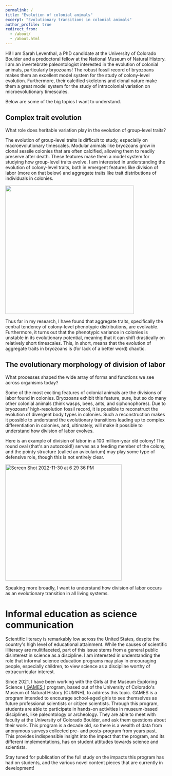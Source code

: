 ```yaml
---
permalink: /
title: "Evolution of colonial animals"
excerpt: "Evolutionary transitions in colonial animals"
author_profile: true
redirect_from: 
  - /about/
  - /about.html
---
```


Hi! I am Sarah Leventhal, a PhD candidate at the University of Colorado Boulder and a predoctoral fellow at the National Museum of Natural History. I am an invertebrate paleontologist interested in the evolution of colonial animals, particularly bryozoans! The robust fossil record of bryozoans makes them an excellent model system for the study of colony-level evolution. Furthermore, their calcified skeletons and clonal nature make them a great model system for the study of intracolonial variation on microevolutionary timescales.

Below are some of the big topics I want to understand.

## Complex trait evolution

What role does heritable variation play in the evolution of group-level traits?
 
The evolution of group-level traits is difficult to study, especially on macroevolutionary timescales. Modular animals like bryozoans grow in clonal sessile colonies that are often calcified, allowing them to readily preserve after death. These features make them a model system for studying how group-level traits evolve. I am interested in understanding the evolution of colony-level traits, both in emergent features like division of labor (more on that below) and aggregate traits like trait distributions of individuals in colonies.



<img src="https://user-images.githubusercontent.com/79329199/204932897-dd846344-f533-48d8-a709-44002808024d.jpg" height=400 />




Thus far in my research, I have found that aggregate traits, specifically the central tendency of colony-level phenotypic distributions, are evolvable. Furthermore, it turns out that the phenotypic variance in colonies is unstable in its evolutionary potential, meaning that it can shift drastically on relatively short timescales. This, in short, means that the evolution of aggregate traits in bryozoans is (for lack of a better word) chaotic.



## The evolutionary morphology of division of labor

What processes shaped the wide array of forms and functions we see across organisms today?

Some of the most exciting features of colonial animals are the divisions of labor found in colonies. Bryozoans exhibit this feature, sure, but so do many other colonial animals (think wasps, bees, ants, and siphonophores). Due to bryozoans' high-resolution fossil record, it is possible to reconstruct the evolution of divergent body types in colonies. Such a reconstruction makes it possible to understand the evolutionary transitions leading up to complex differentiation in colonies, and, ultimately, will make it possible to understand how division of labor evolves.

Here is an example of division of labor in a 100 million-year old colony! The round oval (that's an autozooid!) serves as a feeding member of the colony, and the pointy structure (called an avicularium) may play some type of defensive role, though this is not entirely clear. 

<img width="362" alt="Screen Shot 2022-11-30 at 6 29 36 PM" src="https://user-images.githubusercontent.com/79329199/204930140-cede2595-3eb3-4844-b95d-b9595acab680.png">

Speaking more broadly, I want to understand how division of labor occurs as an evolutionary transition in all living systems.


# Informal education as science communication

Scientific literacy is remarkably low across the United States, despite the country's high level of educational attainment. While the causes of scientific illiteracy are mulitifaceted, part of this issue stems from a general public disinterest in science as a discipline. I am interested in understanding the role that informal science education programs may play in encouraging people, especially children, to view science as a discipline worthy of extracurricular interest.

Since 2021, I have been working with the Girls at the Museum Exploring Science (<a href="https://www.colorado.edu/cumuseum/content/girls-museum-exploring-science-games-program"> GAMES </a>) program, based out of the University of Colorado's Museum of Natural History (CUMNH), to address this topic. GAMES is a program intended to encourage school-aged girls to see themselves as future professional scientists or citizen scientists. Through this program, students are able to participate in hands-on activities in museum-based disciplines, like paleontology or archeology. They are able to meet with faculty at the University of Colorado Boulder, and ask them questions about their work. This program is a decade old, so there is a wealth of data from anonymous surveys collected pre- and posts-program from years past. This provides indispensible insight into the impact that the program, and its different implementations, has on student attitudes towards science and scientists.

Stay tuned for publication of the full study on the impacts this program has had on students, and the various novel content pieces that are currently in development!
